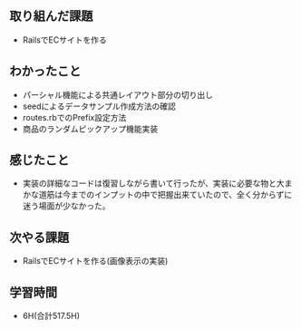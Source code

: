 ## 取り組んだ課題
- RailsでECサイトを作る
  
## わかったこと
- パーシャル機能による共通レイアウト部分の切り出し
- seedによるデータサンプル作成方法の確認
- routes.rbでのPrefix設定方法
- 商品のランダムピックアップ機能実装
  
## 感じたこと  
- 実装の詳細なコードは復習しながら書いて行ったが、実装に必要な物と大まかな道筋は今までのインプットの中で把握出来ていたので、全く分からずに迷う場面が少なかった。
  
## 次やる課題  
- RailsでECサイトを作る(画像表示の実装)
  
## 学習時間  
- 6H(合計517.5H)
